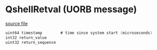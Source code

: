 # QshellRetval (UORB message)



[source file](https://github.com/PX4/PX4-Autopilot/blob/release/1.14/msg/QshellRetval.msg)

```c
uint64 timestamp        # time since system start (microseconds)
int32 return_value
uint32 return_sequence

```
